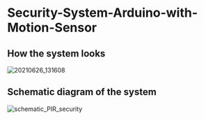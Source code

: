 # Security-System-Arduino-with-Motion-Sensor

## How the system looks
![20210626_131608](https://user-images.githubusercontent.com/55422483/124366905-00f0d680-dc75-11eb-8194-f9b88d9da5a4.jpg)

## Schematic diagram of the system
![schematic_PIR_security](https://user-images.githubusercontent.com/55422483/124366906-03533080-dc75-11eb-940e-9e0e0cd7b516.png)
